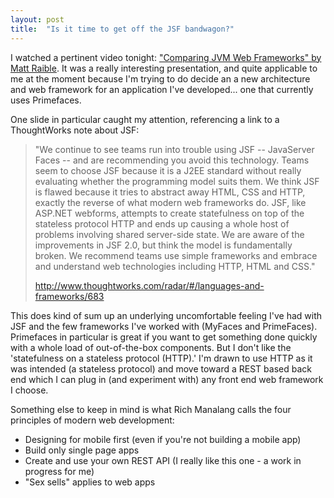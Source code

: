 ```yaml
---
layout: post
title:  "Is it time to get off the JSF bandwagon?"
---
```


I watched a pertinent video tonight: ["Comparing JVM Web Frameworks" by Matt Raible](http://www.youtube.com/watch?v=ygW8fJVlDxQ). It was a really interesting presentation, and quite applicable to me at the moment because I'm trying to do decide an a new architecture and web framework for an application I've developed... one that currently uses Primefaces.

One slide in particular caught my attention, referencing a link to a ThoughtWorks note about JSF:

> "We continue to see teams run into trouble using JSF -- JavaServer Faces -- and are recommending you avoid this technology. Teams seem to choose JSF because it is a J2EE standard without really evaluating whether the programming model suits them. We think JSF is flawed because it tries to abstract away HTML, CSS and HTTP, exactly the reverse of what modern web frameworks do. JSF, like ASP.NET webforms, attempts to create statefulness on top of the stateless protocol HTTP and ends up causing a whole host of problems involving shared server-side state. We are aware of the improvements in JSF 2.0, but think the model is fundamentally broken. We recommend teams use simple frameworks and embrace and understand web technologies including HTTP, HTML and CSS."
>
> http://www.thoughtworks.com/radar/#/languages-and-frameworks/683

This does kind of sum up an underlying uncomfortable feeling I've had with JSF and the few frameworks I've worked with (MyFaces and PrimeFaces). Primefaces in particular is great if you want to get something done quickly with a whole load of out-of-the-box components. But I don't like the 'statefulness on  a stateless protocol (HTTP).' I'm drawn to use HTTP as it was intended (a stateless protocol) and move toward a REST based back end which I can plug in (and experiment with) any front end web framework I choose.

Something else to keep in mind is what Rich Manalang calls the four principles of modern web development:

* Designing for mobile first (even if you're not building a mobile app)
* Build only single page apps
* Create and use your own REST API (I really like this one - a work in progress for me)
* "Sex sells" applies to web apps
